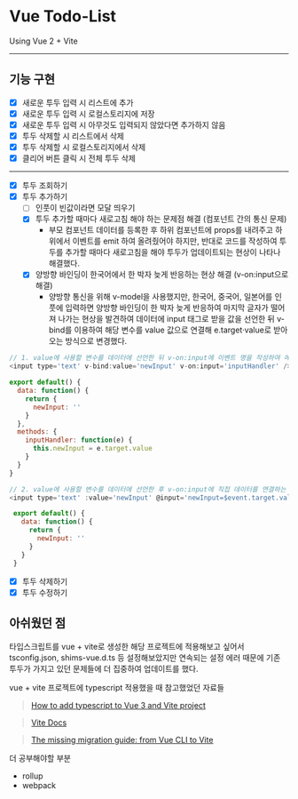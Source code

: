 # Vue Todo-List

Using Vue 2 + Vite

---

## 기능 구현

- [x] 새로운 투두 입력 시 리스트에 추가
- [x] 새로운 투두 입력 시 로컬스토리지에 저장
- [x] 새로운 투두 입력 시 아무것도 입력되지 않았다면 추가하지 않음
- [x] 투두 삭제할 시 리스트에서 삭제
- [x] 투두 삭제할 시 로컬스토리지에서 삭제
- [x] 클리어 버튼 클릭 시 전체 투두 삭제

---

- [x] 투두 조회하기
- [x] 투두 추가하기
  - [ ] 인풋이 빈값이라면 모달 띄우기
  - [x] 투두 추가할 때마다 새로고침 해야 하는 문제점 해결 (컴포넌트 간의 통신 문제)
    - 부모 컴포넌트 데이터를 등록한 후 하위 컴포넌트에 props를 내려주고 하위에서 이벤트를 emit 하여 올려줬어야 하지만, 반대로 코드를 작성하여 투두를 추가할 때마다 새로고침을 해야 투두가 업데이트되는 현상이 나타나 해결했다.
  - [x] 양방향 바인딩이 한국어에서 한 박자 늦게 반응하는 현상 해결 (v-on:input으로 해결)
    - 양방향 통신을 위해 v-model을 사용했지만, 한국어, 중국어, 일본어를 인풋에 입력하면 양방향 바인딩이 한 박자 늦게 반응하여 마지막 글자가 떨어져 나가는 현상을 발견하여 데이터에 input 태그로 받을 값을 선언한 뒤 v-bind를 이용하여 해당 변수를 value 값으로 연결해 e.target·value로 받아오는 방식으로 변경했다.

```js
// 1. value에 사용할 변수를 데이터에 선언한 뒤 v-on:input에 이벤트 명을 작성하여 메서드로 연결하는 방법
<input type='text' v-bind:value='newInput' v-on:input='inputHandler' />

export default() {
  data: function() {
    return {
      newInput: ''
    }
  },
  methods: {
    inputHandler: function(e) {
      this.newInput = e.target.value
    }
  }
}

// 2. value에 사용할 변수를 데이터에 선언한 후 v-on:input에 직접 데이터를 연결하는 내용을 선언해주는 방법
<input type='text' :value='newInput' @input='newInput=$event.target.value' />

 export default() {
   data: function() {
     return {
       newInput: ''
     }
   }
 }
```

- [x] 투두 삭제하기
- [x] 투두 수정하기

## 아쉬웠던 점

타입스크립트를 vue + vite로 생성한 해당 프로젝트에 적용해보고 싶어서 tsconfig.json, shims-vue.d.ts 등 설정해보았지만 연속되는 설정 에러 때문에 기존 투두가 가지고 있던 문제들에 더 집중하여 업데이트를 했다.

vue + vite 프로젝트에 typescript 적용했을 때 참고했었던 자료들

> [How to add typescript to Vue 3 and Vite project](https://techinplanet.com/how-to-add-typescript-to-vue-3-and-vite-project/ 'How to add typescript to Vue 3 and Vite project')

> [Vite Docs](https://vitejs.dev/guide/features.html#typescript 'Vite Docs')

> [The missing migration guide: from Vue CLI to Vite](https://moiva.io/blog/the-missing-migration-guide-from-vue-cli-to-vite/ 'The missing migration guide: from Vue CLI to Vite')

더 공부해야할 부분

- rollup
- webpack
